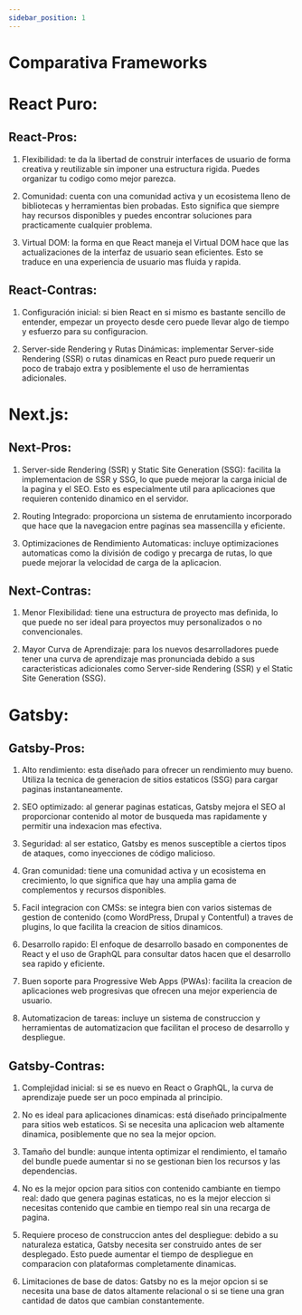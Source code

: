 ```yaml
---
sidebar_position: 1
---
```


# Comparativa Frameworks


# **React Puro:**

## React-Pros:

1. Flexibilidad: te da la libertad de construir interfaces de usuario de forma creativa y reutilizable sin imponer una estructura rigida. Puedes organizar tu codigo como mejor parezca.

2. Comunidad: cuenta con una comunidad activa y un ecosistema lleno de bibliotecas y herramientas bien probadas. Esto significa que siempre hay recursos disponibles y puedes encontrar soluciones para practicamente cualquier problema.

3. Virtual DOM: la forma en que React maneja el Virtual DOM hace que las actualizaciones de la interfaz de usuario sean eficientes. Esto se traduce en una experiencia de usuario mas fluida y rapida.

## React-Contras:

1. Configuración inicial: si bien React en si mismo es bastante sencillo de entender, empezar un proyecto desde cero puede llevar algo de tiempo y esfuerzo para su configuracion.

2. Server-side Rendering y Rutas Dinámicas: implementar Server-side Rendering (SSR) o rutas dinamicas en React puro puede requerir un poco de trabajo extra y posiblemente el uso de herramientas adicionales.



# **Next.js:**

## Next-Pros:

1. Server-side Rendering (SSR) y Static Site Generation (SSG): facilita la implementacion de SSR y SSG, lo que puede mejorar la carga inicial de la pagina y el SEO. Esto es especialmente util para aplicaciones que requieren contenido dinamico en el servidor.

2. Routing Integrado: proporciona un sistema de enrutamiento incorporado que hace que la navegacion entre paginas sea massencilla y eficiente.

3. Optimizaciones de Rendimiento Automaticas: incluye optimizaciones automaticas como la división de codigo y precarga de rutas, lo que puede mejorar la velocidad de carga de la aplicacion.

## Next-Contras:

1. Menor Flexibilidad: tiene una estructura de proyecto mas definida, lo que puede no ser ideal para proyectos muy personalizados o no convencionales.

2. Mayor Curva de Aprendizaje: para los nuevos desarrolladores puede tener una curva de aprendizaje mas pronunciada debido a sus caracteristicas adicionales como Server-side Rendering (SSR) y el Static Site Generation (SSG).


# **Gatsby:**

## Gatsby-Pros:

1. Alto rendimiento: esta diseñado para ofrecer un rendimiento muy bueno. Utiliza la tecnica de generacion de sitios estaticos (SSG) para cargar paginas instantaneamente.

2. SEO optimizado: al generar paginas estaticas, Gatsby mejora el SEO al proporcionar contenido al motor de busqueda mas rapidamente y permitir una indexacion mas efectiva.

3. Seguridad: al ser estatico, Gatsby es menos susceptible a ciertos tipos de ataques, como inyecciones de código malicioso.

4. Gran comunidad: tiene una comunidad activa y un ecosistema en crecimiento, lo que significa que hay una amplia gama de complementos y recursos disponibles.

5. Facil integracion con CMSs: se integra bien con varios sistemas de gestion de contenido (como WordPress, Drupal y Contentful) a traves de plugins, lo que facilita la creacion de sitios dinamicos.

6. Desarrollo rapido: El enfoque de desarrollo basado en componentes de React y el uso de GraphQL para consultar datos hacen que el desarrollo sea rapido y eficiente.

7. Buen soporte para Progressive Web Apps (PWAs): facilita la creacion de aplicaciones web progresivas que ofrecen una mejor experiencia de usuario.

8. Automatizacion de tareas: incluye un sistema de construccion y herramientas de automatizacion que facilitan el proceso de desarrollo y despliegue.

## Gatsby-Contras:

1. Complejidad inicial: si se es nuevo en React o GraphQL, la curva de aprendizaje puede ser un poco empinada al principio.

2. No es ideal para aplicaciones dinamicas: está diseñado principalmente para sitios web estaticos. Si se necesita una aplicacion web altamente dinamica, posiblemente que no sea la mejor opcion.

3. Tamaño del bundle: aunque intenta optimizar el rendimiento, el tamaño del bundle puede aumentar si no se gestionan bien los recursos y las dependencias.

4. No es la mejor opcion para sitios con contenido cambiante en tiempo real: dado que genera paginas estaticas, no es la mejor eleccion si necesitas contenido que cambie en tiempo real sin una recarga de pagina.

5. Requiere proceso de construccion antes del despliegue: debido a su naturaleza estatica, Gatsby necesita ser construido antes de ser desplegado. Esto puede aumentar el tiempo de despliegue en comparacion con plataformas completamente dinamicas.

6. Limitaciones de base de datos: Gatsby no es la mejor opcion si se necesita una base de datos altamente relacional o si se tiene una gran cantidad de datos que cambian constantemente.